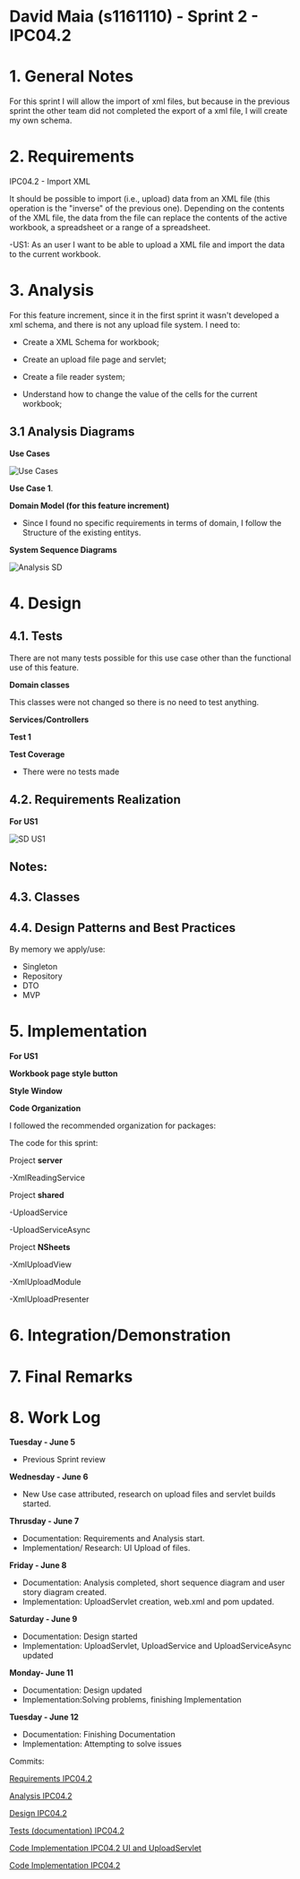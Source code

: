 **David Maia** (s1161110) - Sprint 2 - IPC04.2
===============================

# 1. General Notes

For this sprint I will allow the import of xml files, but because in the previous sprint the other team did not completed the export of a xml file, I will create my own schema.

# 2. Requirements

IPC04.2 - Import XML

It should be possible to import (i.e., upload) data from an XML file (this operation is the "inverse" of the previous one). Depending on the contents of the XML file, the data from the file can replace the contents of the active workbook, a spreadsheet or a range of a spreadsheet.

-US1: As an user I want to be able to upload a XML file and import the data to the current workbook.

# 3. Analysis

For this feature increment, since it in the first sprint it wasn't developed a xml schema, and there is not any upload file system. I need to:

* Create a XML Schema for workbook;

* Create an upload file page and servlet;

* Create a file reader system;

* Understand how to change the value of the cells for the current workbook;


## 3.1 Analysis Diagrams


**Use Cases**

![Use Cases](us.jpg)

 **Use Case 1**.

**Domain Model (for this feature increment)**

- Since I found no specific requirements in terms of domain, I follow the Structure of the existing entitys.

**System Sequence Diagrams**

![Analysis SD](SSD1.jpg)

# 4. Design


## 4.1. Tests


There are not many tests possible for this use case other than the functional use of this feature.

**Domain classes**

This classes were not changed so there is no need to test anything.

**Services/Controllers**

**Test 1**



**Test Coverage**  
- There were no tests made

## 4.2. Requirements Realization



**For US1**

![SD US1](SD.jpg)

Notes:  
- 



## 4.3. Classes


## 4.4. Design Patterns and Best Practices

By memory we apply/use:  
- Singleton  
- Repository  
- DTO  
- MVP  


# 5. Implementation

**For US1**

**Workbook page style button**


**Style Window**


**Code Organization**  

I followed the recommended organization for packages:  

The code for this sprint:  

Project **server**

-XmlReadingService

Project **shared**  

-UploadService

-UploadServiceAsync

Project **NSheets**

-XmlUploadView

-XmlUploadModule

-XmlUploadPresenter

# 6. Integration/Demonstration



# 7. Final Remarks



# 8. Work Log
**Tuesday - June 5**
* Previous Sprint review

**Wednesday - June 6**
* New Use case attributed, research on upload files and servlet builds started.

**Thrusday - June 7**
* Documentation: Requirements and Analysis start.
* Implementation/ Research: UI Upload of files.

**Friday - June 8**
* Documentation: Analysis completed, short sequence diagram and user story diagram created.
* Implementation: UploadServlet creation, web.xml and pom updated.

**Saturday - June 9**
* Documentation: Design started
* Implementation: UploadServlet, UploadService and UploadServiceAsync updated

**Monday- June 11**
* Documentation: Design updated
* Implementation:Solving problems, finishing Implementation

**Tuesday - June 12**
* Documentation: Finishing Documentation
* Implementation: Attempting to solve issues

Commits:

[Requirements IPC04.2](https://bitbucket.org/lei-isep/lapr4-18-2dl/commits/aa568d2e52c9)

[Analysis IPC04.2](https://bitbucket.org/lei-isep/lapr4-18-2dl/commits/23b5d30ff1fc)

[Design IPC04.2]()

[Tests (documentation) IPC04.2]()

[Code Implementation IPC04.2 UI and UploadServlet](https://bitbucket.org/lei-isep/lapr4-18-2dl/commits/841e9fdefcd4)

[Code Implementation IPC04.2]()
